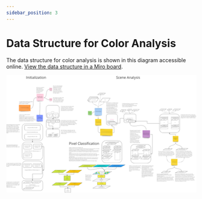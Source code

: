 ```yaml
---
sidebar_position: 3
---
```


# Data Structure for Color Analysis

The data structure for color analysis is shown in this diagram accessible online. 
[View the data structure in a Miro board](https://miro.com/app/board/uXjVPP88zr8=/?share_link_id=858075983241).  

![colorDataStructure](/img/color/colorDataStructure.png)

